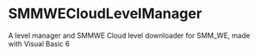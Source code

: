 # SMMWECloudLevelManager
A level manager and SMMWE Cloud level downloader for SMM_WE, made with Visual Basic 6


